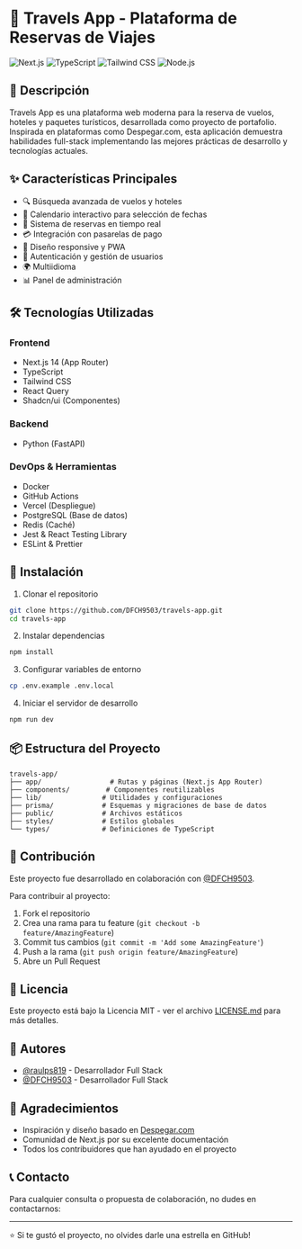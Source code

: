 # 🛫 Travels App - Plataforma de Reservas de Viajes

![Next.js](https://img.shields.io/badge/Next.js-000000?style=for-the-badge&logo=next.js&logoColor=white)
![TypeScript](https://img.shields.io/badge/TypeScript-007ACC?style=for-the-badge&logo=typescript&logoColor=white)
![Tailwind CSS](https://img.shields.io/badge/Tailwind_CSS-38B2AC?style=for-the-badge&logo=tailwind-css&logoColor=white)
![Node.js](https://img.shields.io/badge/Node.js-339933?style=for-the-badge&logo=nodedotjs&logoColor=white)

## 📝 Descripción

Travels App es una plataforma web moderna para la reserva de vuelos, hoteles y paquetes turísticos, desarrollada como proyecto de portafolio. Inspirada en plataformas como Despegar.com, esta aplicación demuestra habilidades full-stack implementando las mejores prácticas de desarrollo y tecnologías actuales.

## ✨ Características Principales

- 🔍 Búsqueda avanzada de vuelos y hoteles
- 📅 Calendario interactivo para selección de fechas
- 🏨 Sistema de reservas en tiempo real
- 💳 Integración con pasarelas de pago
- 📱 Diseño responsive y PWA
- 🔐 Autenticación y gestión de usuarios
- 🌍 Multiidioma
- 📊 Panel de administración

## 🛠️ Tecnologías Utilizadas

### Frontend
- Next.js 14 (App Router)
- TypeScript
- Tailwind CSS
- React Query
- Shadcn/ui (Componentes)

### Backend
- Python (FastAPI)

### DevOps & Herramientas
- Docker
- GitHub Actions
- Vercel (Despliegue)
- PostgreSQL (Base de datos)
- Redis (Caché)
- Jest & React Testing Library
- ESLint & Prettier

## 🚀 Instalación

1. Clonar el repositorio
```bash
git clone https://github.com/DFCH9503/travels-app.git
cd travels-app
```

2. Instalar dependencias
```bash
npm install
```

3. Configurar variables de entorno
```bash
cp .env.example .env.local
```

4. Iniciar el servidor de desarrollo
```bash
npm run dev
```

## 📦 Estructura del Proyecto

```
travels-app/
├── app/                 # Rutas y páginas (Next.js App Router)
├── components/         # Componentes reutilizables
├── lib/               # Utilidades y configuraciones
├── prisma/            # Esquemas y migraciones de base de datos
├── public/            # Archivos estáticos
├── styles/            # Estilos globales
└── types/             # Definiciones de TypeScript
```

## 🤝 Contribución

Este proyecto fue desarrollado en colaboración con [@DFCH9503](https://github.com/DFCH9503).

Para contribuir al proyecto:

1. Fork el repositorio
2. Crea una rama para tu feature (`git checkout -b feature/AmazingFeature`)
3. Commit tus cambios (`git commit -m 'Add some AmazingFeature'`)
4. Push a la rama (`git push origin feature/AmazingFeature`)
5. Abre un Pull Request

## 📄 Licencia

Este proyecto está bajo la Licencia MIT - ver el archivo [LICENSE.md](LICENSE.md) para más detalles.

## 👥 Autores

- [@raulps819](https://github.com/raulps819) - Desarrollador Full Stack
- [@DFCH9503](https://github.com/DFCH9503) - Desarrollador Full Stack

## 🙏 Agradecimientos

- Inspiración y diseño basado en [Despegar.com](https://www.despegar.com)
- Comunidad de Next.js por su excelente documentación
- Todos los contribuidores que han ayudado en el proyecto

## 📞 Contacto

Para cualquier consulta o propuesta de colaboración, no dudes en contactarnos:


---

⭐️ Si te gustó el proyecto, no olvides darle una estrella en GitHub!

